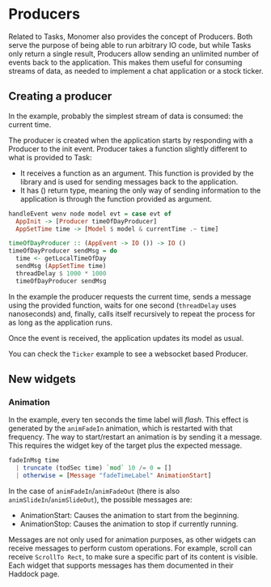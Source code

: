 # Producers

Related to Tasks, Monomer also provides the concept of Producers. Both serve the
purpose of being able to run arbitrary IO code, but while Tasks only return a
single result, Producers allow sending an unlimited number of events back to the
application. This makes them useful for consuming streams of data, as needed to
implement a chat application or a stock ticker.

## Creating a producer

In the example, probably the simplest stream of data is consumed: the current
time.

The producer is created when the application starts by responding with a
Producer to the init event. Producer takes a function slightly different to what
is provided to Task:

- It receives a function as an argument. This function is provided by the
  library and is used for sending messages back to the application.
- It has () return type, meaning the only way of sending information to the
  application is through the function provided as argument.

```haskell
handleEvent wenv node model evt = case evt of
  AppInit -> [Producer timeOfDayProducer]
  AppSetTime time -> [Model $ model & currentTime .~ time]

timeOfDayProducer :: (AppEvent -> IO ()) -> IO ()
timeOfDayProducer sendMsg = do
  time <- getLocalTimeOfDay
  sendMsg (AppSetTime time)
  threadDelay $ 1000 * 1000
  timeOfDayProducer sendMsg
```

In the example the producer requests the current time, sends a message using the
provided function, waits for one second (`threadDelay` uses nanoseconds) and,
finally, calls itself recursively to repeat the process for as long as the
application runs.

Once the event is received, the application updates its model as usual.

You can check the `Ticker` example to see a websocket based Producer.

## New widgets

### Animation

In the example, every ten seconds the time label will _flash_. This effect is
generated by the `animFadeIn` animation, which is restarted with that frequency.
The way to start/restart an animation is by sending it a message. This requires
the widget key of the target plus the expected message.

```haskell
fadeInMsg time
  | truncate (todSec time) `mod` 10 /= 0 = []
  | otherwise = [Message "fadeTimeLabel" AnimationStart]
```

In the case of `animFadeIn`/`animFadeOut` (there is also
`animSlideIn`/`animSlideOut`), the possible messages are:

- AnimationStart: Causes the animation to start from the beginning.
- AnimationStop: Causes the animation to stop if currently running.

Messages are not only used for animation purposes, as other widgets can receive
messages to perform custom operations. For example, scroll can receive
`ScrollTo Rect`, to make sure a specific part of its content is visible. Each
widget that supports messages has them documented in their Haddock page.
